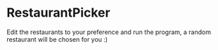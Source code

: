 # RestaurantPicker
Edit the restaurants to your preference and run the program, a random restaurant will be chosen for you :)
